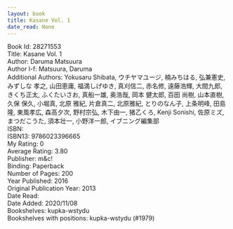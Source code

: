 ```yaml
---
layout: book
title: Kasane Vol. 1
date_read: None
---
```


Book Id: 28271553<br />
Title: Kasane Vol. 1<br />
Author: Daruma Matsuura<br />
Author l-f: Matsuura, Daruma<br />
Additional Authors: Yokusaru Shibata, ウチヤマユージ, 楠みちはる, 弘兼憲史, みずしな 孝之, 山田恵庸, 福満しげゆき, 真刈信二, 赤名修, 遠藤浩輝, 大間九郎, きくち正太, ふくたいさお, 真船一雄, 奥浩哉, 岡本 健太郎, 百田 尚樹, 山本直樹, 久保 保久, 小堀真, 北原 雅紀, 片倉真二, 北原雅紀, とりのなん子, 上条明峰, 田島隆, 東風孝広, 森高夕次, 野村宗弘, 木下由一, 猪乙くろ, Kenji Sonishi, 佐原ミズ, まつだこうた, 須本壮一, 小野洋一郎, イブニング編集部<br />
ISBN: <br />
ISBN13: 9786023396665<br />
My Rating: 0<br />
Average Rating: 3.80<br />
Publisher: m&c!<br />
Binding: Paperback<br />
Number of Pages: 200<br />
Year Published: 2016<br />
Original Publication Year: 2013<br />
Date Read: <br />
Date Added: 2020/11/08<br />
Bookshelves: kupka-wstydu<br />
Bookshelves with positions: kupka-wstydu (#1979)<br />

